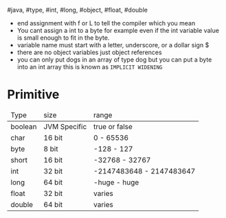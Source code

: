 #java, #type, #int, #long, #object, #float, #double
- end assignment with f or L to tell the compiler which you mean 
- You cant assign a int to a byte for example even if the  int variable value is small enough to fit in the byte.
- variable name must start with a letter, underscore, or a dollar sign $
- there are no object variables just object references
- you can only put dogs in an array of type dog but you can put a byte into an int array this is known as `IMPLICIT WIDENING`
# Primitive
<table>
<thead>
<tr><td>Type</td><td>size</td><td>range</td></tr>
</thead>
<tr><td>boolean</td><td>JVM Specific</td><td>true or false</td></tr>
<tr><td>char</td><td>16 bit</td><td>0 - 65536</td></tr>
<tr><td>byte</td><td>8 bit</td><td>-128 - 127</td></tr>
<tr><td>short</td><td>16 bit</td><td>-32768 - 32767</td></tr>
<tr><td>int</td><td>32 bit</td><td>-2147483648 - 2147483647</td></tr>
<tr><td>long</td><td>64 bit</td><td>-huge - huge</td></tr>
<tr><td>float</td><td>32 bit</td><td>varies</td></tr>
<tr><td>double</td><td>64 bit</td><td>varies</td></tr>
</table>
